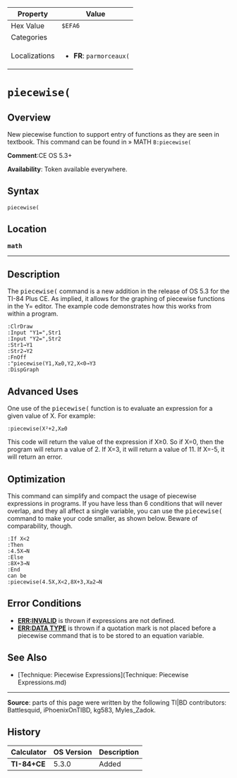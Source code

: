 | Property      | Value |
|---------------|-------|
| Hex Value     | `$EFA6`|
| Categories    | <ul></ul> |
| Localizations | <ul><li><b>FR</b>: `parmorceaux(`</li></ul> |

# `piecewise(`

## Overview
New piecewise function to support entry of functions as they are seen in textbook. This command can be found in » MATH `B:piecewise(`

<b>Comment</b>:CE OS 5.3+

<b>Availability</b>: Token available everywhere.

## Syntax
`piecewise(`

## Location
<tt><kbd><b>math</b></kbd></tt>
<hr>

## Description

The <tt>piecewise(</tt> command is a new addition in the release of OS 5.3 for the TI-84 Plus CE. As implied, it allows for the graphing of piecewise functions in the Y= editor. The example code demonstrates how this works from within a program.

```ti-basic
:ClrDraw
:Input "Y1=",Str1
:Input "Y2=",Str2
:Str1→Y1
:Str2→Y2
:FnOff
:"piecewise(Y1,X≥0,Y2,X<0→Y3
:DispGraph
```

## Advanced Uses

One use of the <tt>piecewise(</tt> function is to evaluate an expression for a given value of X. For example:

```ti-basic
:piecewise(X²+2,X≥0
```

This code will return the value of the expression if X≥0. So if X=0, then the program will return a value of 2. If X=3, it will return a value of 11. If X=-5, it will return an error.

## Optimization

This command can simplify and compact the usage of piecewise expressions in programs. If you have less than 6 conditions that will never overlap, and they all affect a single variable, you can use the <tt>piecewise(</tt> command to make your code smaller, as shown below. Beware of comparability, though.

```ti-basic
:If X<2
:Then
:4.5X→N
:Else
:8X+3→N
:End
can be
:piecewise(4.5X,X<2,8X+3,X≥2→N
```

## Error Conditions

*   **[ERR:INVALID](errors#invalid)** is thrown if expressions are not defined.
*   **[ERR:DATA TYPE](errors#data-type)** is thrown if a quotation mark is not placed before a piecewise command that is to be stored to an equation variable.

## See Also

*   [Technique: Piecewise Expressions](Technique: Piecewise Expressions.md)

* * *

**Source**: parts of this page were written by the following TI|BD contributors: Battlesquid, iPhoenixOnTIBD, kg583, Myles_Zadok.

## History
| Calculator | OS Version | Description |
|------------|------------|-------------|
| <b>TI-84+CE</b> | 5.3.0 | Added |


